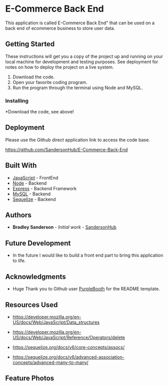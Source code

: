 # E-Commerce Back End

This application is called E-Commerce Back End" that can be used on a back end of ecommerce business to store user data.
## Getting Started

These instructions will get you a copy of the project up and running on your local machine for development and testing purposes. See deployment for notes on how to deploy the project on a live system.

1. Download the code.
2. Open your favorite coding program.
3. Run the program through the terminal using Node and MySQL.

### Installing

*Download the code, see above!

## Deployment

Please use the Github direct application link to access the code base.

https://github.com/SandersonHub/E-Commerce-Back-End

## Built With

* [JavaScript](https://www.javascript.com/) - FrontEnd
* [Node](https://nodejs.org/en) - Backend
* [Express](https://expressjs.com/) - Backend Framework
* [MySQL](https://www.mysql.com/) - Backend
* [Sequelize](https://sequelize.org/) - Backend

## Authors

* **Bradley Sanderson** - *Initial work* - [SandersonHub](https://github.com/SandersonHub)

## Future Development

* In the future I would like to build a front end part to bring this application to life.

## Acknowledgments

* Huge Thank you to Github user [PurpleBooth](https://gist.github.com/PurpleBooth/109311bb0361f32d87a2) for the README template.

## Resources Used

* https://developer.mozilla.org/en-US/docs/Web/JavaScript/Data_structures

* https://developer.mozilla.org/en-US/docs/Web/JavaScript/Reference/Operators/delete

* https://sequelize.org/docs/v6/core-concepts/assocs/

* https://sequelize.org/docs/v6/advanced-association-concepts/advanced-many-to-many/

## Feature Photos
